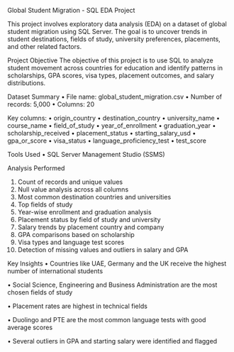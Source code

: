 Global Student Migration - SQL EDA Project

This project involves exploratory data analysis (EDA) on a dataset of global student migration using SQL Server. The goal is to uncover trends in student destinations, fields of study, university preferences, placements, and other related factors.


Project Objective
The objective of this project is to use SQL to analyze student movement across countries for education and identify patterns in scholarships, GPA scores, visa types, placement outcomes, and salary distributions.


Dataset Summary
•	File name: global_student_migration.csv
•	Number of records: 5,000
•	Columns: 20


Key columns:
•	origin_country
•	destination_country
•	university_name
•	course_name
•	field_of_study
•	year_of_enrollment
•	graduation_year
•	scholarship_received
•	placement_status
•	starting_salary_usd
•	gpa_or_score
•	visa_status
•	language_proficiency_test
•	test_score


Tools Used
•	SQL Server Management Studio (SSMS)


Analysis Performed
1.	Count of records and unique values
2.	Null value analysis across all columns
3.	Most common destination countries and universities
4.	Top fields of study
5.	Year-wise enrollment and graduation analysis
6.	Placement status by field of study and university
7.	Salary trends by placement country and company
8.	GPA comparisons based on scholarship
9.	Visa types and language test scores
10.	Detection of missing values and outliers in salary and GPA

Key Insights
•	Countries like UAE, Germany and the UK receive the highest number of international students

•	Social Science, Engineering and Business Administration are the most chosen fields of study

•	Placement rates are highest in technical fields

•	Duolingo and PTE are the most common language tests with good average scores

•	Several outliers in GPA and starting salary were identified and flagged
